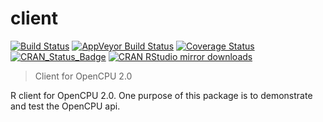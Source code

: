 # client

[![Build Status](https://travis-ci.org/opencpu/client.svg?branch=master)](https://travis-ci.org/opencpu/client)
[![AppVeyor Build Status](https://ci.appveyor.com/api/projects/status/github/opencpu/client?branch=master&svg=true)](https://ci.appveyor.com/project/jeroen/client)
[![Coverage Status](https://codecov.io/github/opencpu/client/coverage.svg?branch=master)](https://codecov.io/github/opencpu/client?branch=master)
[![CRAN_Status_Badge](http://www.r-pkg.org/badges/version/client)](http://cran.r-project.org/package=client)
[![CRAN RStudio mirror downloads](http://cranlogs.r-pkg.org/badges/client)](http://cran.r-project.org/web/packages/client/index.html)

> Client for OpenCPU 2.0

R client for OpenCPU 2.0. One purpose of this package is to demonstrate and test the OpenCPU api.
